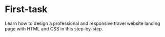 # First-task
Learn how to design a professional and responsive travel website landing page with HTML and CSS in this step-by-step.

